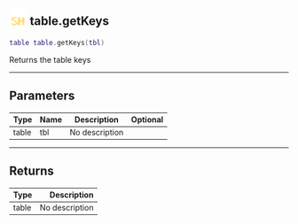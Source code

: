 ## <img src="../../.gitbook/assets/shared.png" width="32" height="32" /> table.getKeys

```lua
table table.getKeys(tbl)
```

Returns the table keys

-----------------
## Parameters

| Type   | Name | Description | Optional |
| ------ | ---- | ----------- | -------: |
| table | tbl | No description |  |

-----------------
## Returns

| Type   | Description |
| ------ | ----------: |
| table | No description |
